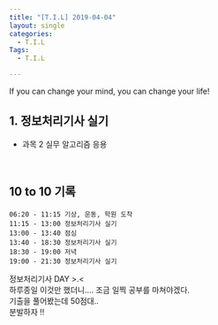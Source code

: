 ```yaml
---
title: "[T.I.L] 2019-04-04"
layout: single
categories:
  - T.I.L
Tags:
  - T.I.L

---
```

If you can change your mind, you can change your life!    

   
## 1. 정보처리기사 실기  
* 과목 2 실무 알고리즘 응용    

 <br>

## 10 to 10 기록
```
06:20 - 11:15 기상, 운동, 학원 도착  
11:15 - 13:00 정보처리기사 실기  
13:00 - 13:40 점심  
13:40 - 18:30 정보처리기사 실기  
18:30 - 19:00 저녁  
19:00 - 21:30 정보처리기사 실기  
```
정보처리기사 DAY >.<  
하루종일 이것만 했더니.... 조금 일찍 공부를 마쳐야겠다.  
기출을 풀어봤는데 50점대..  
분발하자 !!